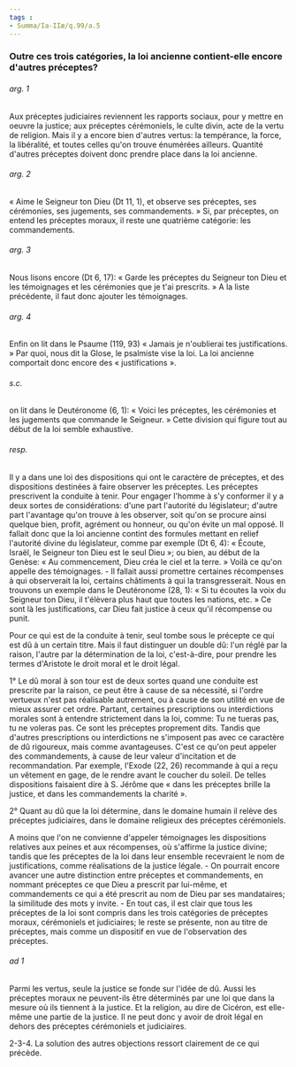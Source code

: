 ```yaml
---
tags : 
- Summa/Ia-IIæ/q.99/a.5
---
```


### Outre ces trois catégories, la loi ancienne contient-elle encore d'autres préceptes?

###### arg. 1
Aux préceptes judiciaires reviennent les rapports sociaux, pour y mettre en oeuvre la justice; aux préceptes cérémoniels, le culte divin, acte de la vertu de religion. Mais il y a encore bien d'autres vertus: la tempérance, la force, la libéralité, et toutes celles qu'on trouve énumérées ailleurs. Quantité d'autres préceptes doivent donc prendre place dans la loi ancienne. 

###### arg. 2
« Aime le Seigneur ton Dieu (Dt 11, 1), et observe ses préceptes, ses cérémonies, ses jugements, ses commandements. » Si, par préceptes, on entend les préceptes moraux, il reste une quatrième catégorie: les commandements. 

###### arg. 3
Nous lisons encore (Dt 6, 17): « Garde les préceptes du Seigneur ton Dieu et les témoignages et les cérémonies que je t'ai prescrits. » A la liste précédente, il faut donc ajouter les témoignages. 

###### arg. 4
Enfin on lit dans le Psaume (119, 93) « Jamais je n'oublierai tes justifications. » Par quoi, nous dit la Glose, le psalmiste vise la loi. La loi ancienne comportait donc encore des « justifications ». 

###### s.c.
on lit dans le Deutéronome (6, 1): « Voici les préceptes, les cérémonies et les jugements que commande le Seigneur. » Cette division qui figure tout au début de la loi semble exhaustive. 

###### resp.
Il y a dans une loi des dispositions qui ont le caractère de préceptes, et des dispositions destinées à faire observer les préceptes. Les préceptes prescrivent la conduite à tenir. Pour engager l'homme à s'y conformer il y a deux sortes de considérations: d'une part l'autorité du législateur; d'autre part l'avantage qu'on trouve à les observer, soit qu'on se procure ainsi quelque bien, profit, agrément ou honneur, ou qu'on évite un mal opposé. Il fallait donc que la loi ancienne contint des formules mettant en relief l'autorité divine du législateur, comme par exemple (Dt 6, 4): « Écoute, Israël, le Seigneur ton Dieu est le seul Dieu »; ou bien, au début de la Genèse: « Au commencement, Dieu créa le ciel et la terre. » Voilà ce qu'on appelle des témoignages. - Il fallait aussi promettre certaines récompenses à qui observerait la loi, certains châtiments à qui la transgresserait. Nous en trouvons un exemple dans le Deutéronome (28, 1): « Si tu écoutes la voix du Seigneur ton Dieu, il t'élèvera plus haut que toutes les nations, etc. » Ce sont là les justifications, car Dieu fait justice à ceux qu'il récompense ou punit. 

Pour ce qui est de la conduite à tenir, seul tombe sous le précepte ce qui est dû à un certain titre. Mais il faut distinguer un double dû: l'un réglé par la raison, l'autre par la détermination de la loi, c'est-à-dire, pour prendre les termes d'Aristote le droit moral et le droit légal. 

1° Le dû moral à son tour est de deux sortes quand une conduite est prescrite par la raison, ce peut être à cause de sa nécessité, si l'ordre vertueux n'est pas réalisable autrement, ou à cause de son utilité en vue de mieux assurer cet ordre. Partant, certaines prescriptions ou interdictions morales sont à entendre strictement dans la loi, comme: Tu ne tueras pas, tu ne voleras pas. Ce sont les préceptes proprement dits. Tandis que d'autres prescriptions ou interdictions ne s'imposent pas avec ce caractère de dû rigoureux, mais comme avantageuses. C'est ce qu'on peut appeler des commandements, à cause de leur valeur d'incitation et de recommandation. Par exemple, l'Exode (22, 26) recommande à qui a reçu un vêtement en gage, de le rendre avant le coucher du soleil. De telles dispositions faisaient dire à S. Jérôme que « dans les préceptes brille la justice, et dans les commandements la charité ». 

2° Quant au dû que la loi détermine, dans le domaine humain il relève des préceptes judiciaires, dans le domaine religieux des préceptes cérémoniels. 

A moins que l'on ne convienne d'appeler témoignages les dispositions relatives aux peines et aux récompenses, où s'affirme la justice divine; tandis que les préceptes de la loi dans leur ensemble recevraient le nom de justifications, comme réalisations de la justice légale. - On pourrait encore avancer une autre distinction entre préceptes et commandements, en nommant préceptes ce que Dieu a prescrit par lui-même, et commandements ce qui a été prescrit au nom de Dieu par ses mandataires; la similitude des mots y invite. - En tout cas, il est clair que tous les préceptes de la loi sont compris dans les trois catégories de préceptes moraux, cérémoniels et judiciaires; le reste se présente, non au titre de préceptes, mais comme un dispositif en vue de l'observation des préceptes. 

###### ad 1
Parmi les vertus, seule la justice se fonde sur l'idée de dû. Aussi les préceptes moraux ne peuvent-ils être déterminés par une loi que dans la mesure où ils tiennent à la justice. Et la religion, au dire de Cicéron, est elle-même une partie de la justice. Il ne peut donc y avoir de droit légal en dehors des préceptes cérémoniels et judiciaires. 

2-3-4. La solution des autres objections ressort clairement de ce qui précède. 

